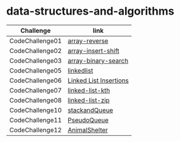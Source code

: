 # data-structures-and-algorithms

| Challenge     | link |
| ----------- | ----------- |
| CodeChallenge01  | [array-reverse](https://hashem98.github.io/data-structures-and-algorithms/Java/array-reverse)       |
| CodeChallenge02  | [array-insert-shift](https://hashem98.github.io/data-structures-and-algorithms/Java/insertShiftArray/insertShiftArray)       |
| CodeChallenge03  | [array-binary-search](https://hashem98.github.io/data-structures-and-algorithms/Java/array-binary-search/array-binary-search)       |
| CodeChallenge05  | [linkedlist](https://hashem98.github.io/data-structures-and-algorithms/Java/linkedlist/linkedList)       |
| CodeChallenge06  | [Linked List Insertions](https://hashem98.github.io/data-structures-and-algorithms/Java/linkedlist/linked-list-insertions)       |
| CodeChallenge07  | [linked-list-kth](https://hashem98.github.io/data-structures-and-algorithms/Java/linkedlist/kthFromEnd)       |
| CodeChallenge08  | [linked-list-zip](https://hashem98.github.io/data-structures-and-algorithms/Java/linkedlist/linkedListZip)       |
| CodeChallenge10  | [stackandQueue](https://hashem98.github.io/data-structures-and-algorithms/Java/StackandQueue/stackandQueue)       |
| CodeChallenge11  | [PseudoQueue](https://hashem98.github.io/data-structures-and-algorithms/Java/StackandQueue/PseudoQueue)       |
| CodeChallenge12  | [AnimalShelter](https://hashem98.github.io/data-structures-and-algorithms/Java/StackandQueue/AnimalShelter)       |

    



